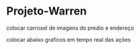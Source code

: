 # Projeto-Warren

colocar carrosel de imagens do predio e endereço

colocar abaixo graficos em tempo real das ações
